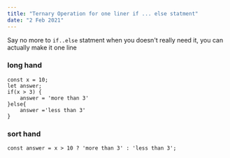 ```yaml
---
title: "Ternary Operation for one liner if ... else statment"
date: "2 Feb 2021"
---
```

Say no more to `if..else` statment when you doesn't really need it, you can actually make it one line


### long hand
```
const x = 10;
let answer;
if(x > 3) {
    answer = 'more than 3'
}else{
    answer ='less than 3'
}
```

### sort hand 
```
const answer = x > 10 ? 'more than 3' : 'less than 3';
```
